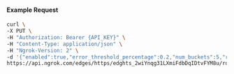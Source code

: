 <!-- Code generated for API Clients. DO NOT EDIT. -->

#### Example Request

```bash
curl \
-X PUT \
-H "Authorization: Bearer {API_KEY}" \
-H "Content-Type: application/json" \
-H "Ngrok-Version: 2" \
-d '{"enabled":true,"error_threshold_percentage":0.2,"num_buckets":5,"rolling_window":300,"tripped_duration":120,"volume_threshold":20}' \
https://api.ngrok.com/edges/https/edghts_2wiYnqg31LXmiFdbDqIDtvFYM8u/routes/edghtsrt_2wiYnp0PcstA3fyKlCLf9XvioH8/circuit_breaker
```
